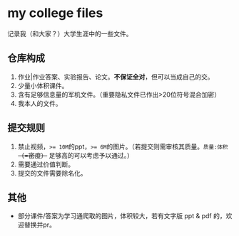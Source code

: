 # my college files
记录我（和大家？）大学生涯中的一些文件。

## 仓库构成
1. 作业|作业答案、实验报告、论文。**不保证全对**，但可以当成自己的交。
2. 少量小体积课件。
3. 含有足够信息量的军机文件。（重要隐私文件已作出>20位符号混合加密）
4. 我本人的文件。

## 提交规则
1. 禁止视频，`>= 10M`的ppt，`>= 6M`的图片。（若提交则需审核其质量。`质量:体积` ~~（=密度）~~ 足够高的可以考虑予以通过。）
2. 需要通过价值判断。
3. 提交的文件需要除名化。

## 其他
* 部分课件/答案为学习通爬取的图片，体积较大，若有文字版 ppt & pdf 的，欢迎替换并pr。